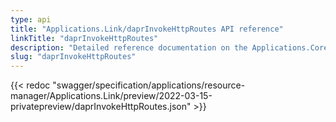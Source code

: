 ```yaml
---
type: api
title: "Applications.Link/daprInvokeHttpRoutes API reference"
linkTitle: "daprInvokeHttpRoutes"
description: "Detailed reference documentation on the Applications.Core/daprInvokeHttpRoutes API"
slug: "daprInvokeHttpRoutes"
---
```


{{< redoc "swagger/specification/applications/resource-manager/Applications.Link/preview/2022-03-15-privatepreview/daprInvokeHttpRoutes.json" >}}
